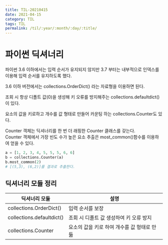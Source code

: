 ```yaml
---
title: TIL-20210415
date: 2021-04-15
category: TIL
tags: TIL
permalink: /til/:year/:month/:day/:title/
---
```


# 파이썬 딕셔너리

파이썬 3.6 이하에서는 입력 순서가 유지되지 않지만 3.7 부터는 내부적으로 인덱스를 이용해 입력 순서를 유지하도록 했다.

3.6 이하 버전에서는 collections.OrderDict() 라는 자료형을 이용하면 된다.

조회 시 항상 디폴트 값(0)을 생성해 키 오류를 방지해주는 collections.defaultdict()이 있다.

요소의 값을 키로하고 개수를 값 형태로 만들어 카운팅 하는 collections.Counter도 있다.

Counter 객체는 딕셔너리를 한 번 더 래핑한 Counter 클래스를 갖는다.  
Counter 객체에서 가장 빈도 수가 높은 요소 추출은 most_common()함수를 이용하여 얻을 수 있다.

```python
a = [1, 2, 3, 4, 5, 5, 5, 6, 6]
b = collections.Counter(a)
b.most_common(2)
# [(5,3), (6,2)]를 결과로 추출한다.
```

## 딕셔너리 모듈 정리

| 딕셔너리 모듈             | 설명                                        |
| ------------------------- | ------------------------------------------- |
| collections.OrderDict()   | 입력 순서를 보장                            |
| collections.defaultdict() | 조회 시 디폴트 값 생성하여 키 오류 방지     |
| collections.Counter       | 요소의 값을 키로 하여 개수를 값 형태로 만듦 |
